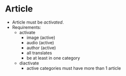 # Article

- Article must be *activated*.
- Requirements:
  - activate
    - image (active)
    - audio (active)
    - author (active)
    - all translates
    - be at least in one category
  - diactivate
    - active categories must have more than 1 article
